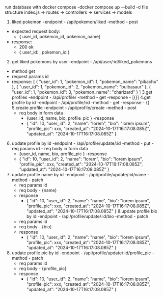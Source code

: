 run database with docker compose
  -docker compose up --build -d
file structure
  index.js -> routes -> controllers -> services -> models
1. liked pokemon
  -endpoint - /api/pokemon/liked
  -method - post
  - expected request body:
    - { user_id, pokemon_id, pokemon_name}
  - response:
    - 200 ok
    - { user_id: , pokemon_id }
2. get liked pokemons by user
  -endpoint - /api/user/:id/liked_pokemons
  - method get
  - request params id
  - response:
      [
    {
        "user_id": 1,
        "pokemon_id": 1,
        "pokemon_name": "pikachu"
    },
    {
        "user_id": 1,
        "pokemon_id": 2,
        "pokemon_name": "bulbasaur"
    },
    {
        "user_id": 1,
        "pokemon_id": 3,
        "pokemon_name": "charizard"
    }
]
3.get profiles
    -endpoint - /api/profile/
    -method - get
    -response - [{}]
4.get profile by id
    -endpoint - /api/profile/:id
    -method - get
    -response - {}
5.create profile
    -endpoint - /api/profile/create
    -method - post
    - req body in form data
        - {user_id, name, bio, profile_pic }
    -response
        - {
            "id": 10,
            "user_id": 2,
            "name": "lorem",
            "bio": "lorem ipsum",
            "profile_pic": xxx,
            "created_at": "2024-10-17T16:17:08.085Z",
            "updated_at": "2024-10-17T16:17:08.085Z"
          }
  6. update profile by id
    -endpoint  - /api/profile/update/:id
    -method - put
    - req params id
    - req body in form data
        - {user_id, name, bio, profile_pic }
    -response
        - {
            "id": 10,
            "user_id": 2,
            "name": "lorem",
            "bio": "lorem ipsum",
            "profile_pic": xxx,
            "created_at": "2024-10-17T16:17:08.085Z",
            "updated_at": "2024-10-17T16:17:08.085Z"
          }
 7. update profile name by id
    -endpoint -  /api/profile/update/:id/name
    -method - patch
    - req params id
    - req body - {name}
    - response
        - {
            "id": 10,
            "user_id": 2,
            "name": "name",
            "bio": "lorem ipsum",
            "profile_pic": xxx,
            "created_at": "2024-10-17T16:17:08.085Z",
            "updated_at": "2024-10-17T16:17:08.085Z"
          }
  8.update profile bio by id
    -endpoint - /api/profile/update/:id/bio
     -method - patch
    - req params id
    - req body - {bio}
    - response
        - {
            "id": 10,
            "user_id": 2,
            "name": "name",
            "bio": "lorem ipsum",
            "profile_pic": xxx,
            "created_at": "2024-10-17T16:17:08.085Z",
            "updated_at": "2024-10-17T16:17:08.085Z"
          }
 9. update profile pic by id
    -endpoint - /api/profile/update/:id/profile_pic
     -method - patch
    - req params id
    - req body - {profile_pic}
    - response
        - {
            "id": 10,
            "user_id": 2,
            "name": "name",
            "bio": "lorem ipsum",
            "profile_pic": xxx,
            "created_at": "2024-10-17T16:17:08.085Z",
            "updated_at": "2024-10-17T16:17:08.085Z"
          }
   
